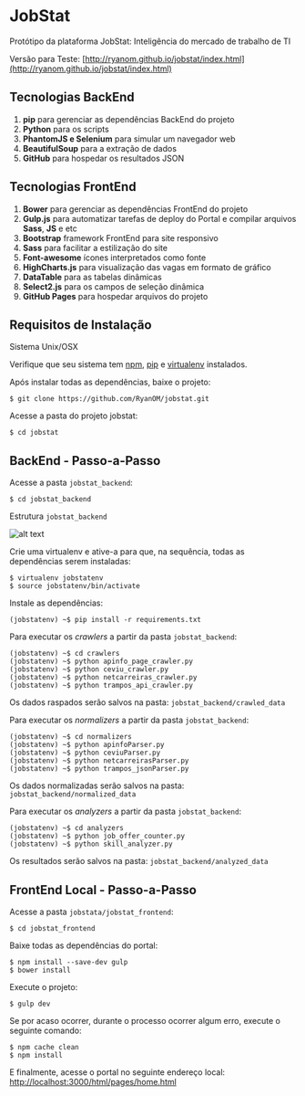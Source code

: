 # JobStat

Protótipo da plataforma JobStat: Inteligência do mercado de trabalho de TI

Versão para Teste: [http://ryanom.github.io/jobstat/index.html](http://ryanom.github.io/jobstat/index.html)

## Tecnologias BackEnd
1. **pip** para gerenciar as dependências BackEnd do projeto
2. **Python** para os scripts
3. **PhantomJS e Selenium** para simular um navegador web
4. **BeautifulSoup** para a extração de dados
5. **GitHub** para hospedar os resultados JSON



## Tecnologias FrontEnd
1. **Bower** para gerenciar as dependências FrontEnd do projeto
2. **Gulp.js** para automatizar tarefas de deploy do Portal e compilar arquivos **Sass**, **JS** e etc
3. **Bootstrap** framework FrontEnd para site responsivo
4. **Sass** para facilitar a estilização do site
5. **Font-awesome** ícones interpretados como fonte
6. **HighCharts.js** para visualização das vagas em formato de gráfico
7. **DataTable** para as tabelas dinâmicas
8. **Select2.js** para os campos de seleção dinâmica
9. **GitHub Pages** para hospedar arquivos do projeto

## Requisitos de Instalação

Sistema Unix/OSX

Verifique que seu sistema tem [npm](https://nodejs.org/en/download/), [pip](https://pip.pypa.io/en/stable/installing/) e [virtualenv](https://virtualenv.pypa.io/en/stable/installation/) instalados.

Após instalar todas as dependências, baixe o projeto:
```
$ git clone https://github.com/RyanOM/jobstat.git
```

Acesse a pasta do projeto jobstat:
```
$ cd jobstat
```

## BackEnd - Passo-a-Passo

Acesse a pasta `jobstat_backend`:
```
$ cd jobstat_backend
```

Estrutura `jobstat_backend`

![alt text](https://s28.postimg.org/eiq89uzcd/Screen_Shot_2016_12_15_at_4_23_20_PM.png "Logo Title Text 1")


Crie uma virtualenv e ative-a para que, na sequência, todas as dependências serem instaladas:
```
$ virtualenv jobstatenv
$ source jobstatenv/bin/activate
```

Instale as dependências:
```
(jobstatenv) ~$ pip install -r requirements.txt
```

Para executar os *crawlers* a partir da pasta `jobstat_backend`:
```
(jobstatenv) ~$ cd crawlers
(jobstatenv) ~$ python apinfo_page_crawler.py
(jobstatenv) ~$ python ceviu_crawler.py
(jobstatenv) ~$ python netcarreiras_crawler.py
(jobstatenv) ~$ python trampos_api_crawler.py	
```
Os dados raspados serão salvos na pasta: `jobstat_backend/crawled_data`

Para executar os *normalizers* a partir da pasta `jobstat_backend`:
```
(jobstatenv) ~$ cd normalizers
(jobstatenv) ~$ python apinfoParser.py
(jobstatenv) ~$ python ceviuParser.py
(jobstatenv) ~$ python netcarreirasParser.py
(jobstatenv) ~$ python trampos_jsonParser.py
```
Os dados normalizadas serão salvos na pasta: `jobstat_backend/normalized_data`

Para executar os *analyzers* a partir da pasta `jobstat_backend`:
```
(jobstatenv) ~$ cd analyzers
(jobstatenv) ~$ python job_offer_counter.py
(jobstatenv) ~$ python skill_analyzer.py	
```
Os resultados serão salvos na pasta: `jobstat_backend/analyzed_data`


## FrontEnd Local - Passo-a-Passo

Acesse a pasta `jobstata/jobstat_frontend`:
```
$ cd jobstat_frontend
```

Baixe todas as dependências do portal:
```
$ npm install --save-dev gulp
$ bower install
```


Execute o projeto:
```
$ gulp dev
```

Se por acaso ocorrer, durante o processo ocorrer algum erro, execute o seguinte comando:
```
$ npm cache clean
$ npm install
```

E finalmente, acesse o portal no seguinte endereço local: [http://localhost:3000/html/pages/home.html](http://localhost:3000/html/pages/home.html)
